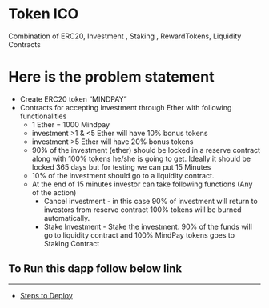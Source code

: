 # Token ICO

Combination of ERC20, Investment , Staking , RewardTokens, Liquidity Contracts

# Here is the problem statement
* Create ERC20 token “MINDPAY”
* Contracts for accepting Investment through Ether with following  functionalities
  * 1 Ether = 1000 Mindpay
  * investment >1 & <5 Ether will have 10% bonus tokens
  * investment >5 Ether will have 20% bonus tokens 
  * 90% of the investment (ether) should be locked in a reserve contract along with 100% tokens he/she is going to get. Ideally it should be locked 365 days but for       testing we can put 15 Minutes
  * 10% of the investment should go to a liquidity contract.
  * At the end of 15 minutes investor can take following functions (Any of the action)
      * Cancel investment - in this case 90% of investment will return to investors from reserve contract 100% tokens will be burned automatically.
      * Stake Investment - Stake the investment. 90% of the funds will go to liquidity contract and 100% MindPay tokens goes to Staking Contract 

## To Run this dapp follow below link
***
* [Steps to Deploy](https://example.com)
